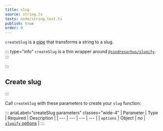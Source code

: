 ```yaml
---
title: slug
source: string.ts
tests: node/string.test.ts
publish: true
order: 0
---
```


`createSlug` is a [pipe](/docs/logic/pipes-overview) that transforms a string to a slug.

::: type="info"
`createSlug` is a thin wrapper around [`@sindresorhus/slugify`](https://github.com/sindresorhus/slugify).
:::

:::
## Create slug
:::

Call `createSlug` with these parameters to create your `slug` function:

::: ariaLabel="createSlug parameters" classes="wide-4"
| Parameter | Type | Required | Description |
| --- | --- | --- | --- |
| `options` | Object | no | [`slugify` options](https://github.com/sindresorhus/slugify#api) |
:::

